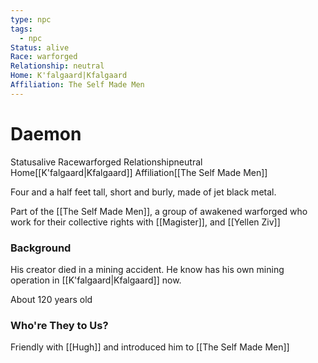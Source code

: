 ```yaml
---
type: npc
tags:
  - npc
Status: alive
Race: warforged
Relationship: neutral
Home: K'falgaard|Kfalgaard
Affiliation: The Self Made Men
---
```


# Daemon
<span class="dataview inline-field"><span class="inline-field-key">Status</span><span class="inline-field-value">alive</span></span>
<span class="dataview inline-field"><span class="inline-field-key">Race</span><span class="inline-field-value">warforged</span></span>
<span class="dataview inline-field"><span class="inline-field-key">Relationship</span><span class="inline-field-value">neutral</span></span>
<span class="dataview inline-field"><span class="inline-field-key">Home</span><span class="inline-field-value">[[K'falgaard|Kfalgaard]]</span></span>
<span class="dataview inline-field"><span class="inline-field-key">Affiliation</span><span class="inline-field-value">[[The Self Made Men]]</span></span>

Four and a half feet tall, short and burly, made of jet black metal. 

Part of the [[The Self Made Men]], a group of awakened warforged who work for their collective rights with [[Magister]], and [[Yellen Ziv]]

### Background
His creator died in a mining accident. He know has his own mining operation in [[K'falgaard|Kfalgaard]] now.

About 120 years old

### Who're They to Us?
Friendly with [[Hugh]] and introduced him to [[The Self Made Men]]
